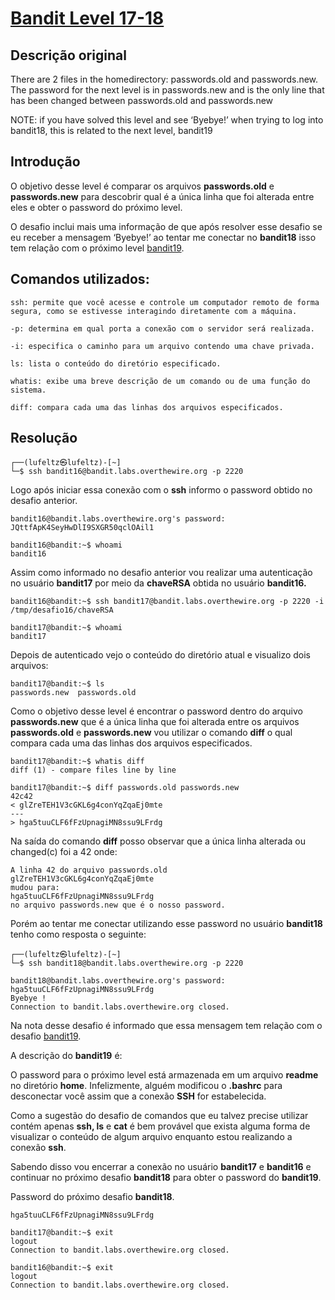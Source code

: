

# [Bandit Level 17-18](https://overthewire.org/wargames/bandit/bandit18.html)

## Descrição original
There are 2 files in the homedirectory: passwords.old and passwords.new. The password for the next level is in passwords.new and is the only line that has been changed between passwords.old and passwords.new

NOTE: if you have solved this level and see ‘Byebye!’ when trying to log into bandit18, this is related to the next level, bandit19


## Introdução
O objetivo desse level é comparar os arquivos **passwords.old** e **passwords.new** para descobrir qual é a única linha que foi alterada entre eles e obter o password do próximo level.

O desafio inclui mais uma informação de que após resolver esse desafio se eu receber a mensagem ‘Byebye!’ ao tentar me conectar no **bandit18** isso tem relação com o próximo level [bandit19](https://overthewire.org/wargames/bandit/bandit19.html).


## Comandos utilizados:

```
ssh: permite que você acesse e controle um computador remoto de forma segura, como se estivesse interagindo diretamente com a máquina.

-p: determina em qual porta a conexão com o servidor será realizada.

-i: especifica o caminho para um arquivo contendo uma chave privada.
```

```
ls: lista o conteúdo do diretório especificado.
```

```
whatis: exibe uma breve descrição de um comando ou de uma função do sistema. 
```

```
diff: compara cada uma das linhas dos arquivos especificados.
```

## Resolução

```
┌──(lufeltz㉿lufeltz)-[~]
└─$ ssh bandit16@bandit.labs.overthewire.org -p 2220
```

Logo após iniciar essa conexão com o **ssh** informo o password obtido no desafio anterior.

```
bandit16@bandit.labs.overthewire.org's password: JQttfApK4SeyHwDlI9SXGR50qclOAil1
```

```console
bandit16@bandit:~$ whoami
bandit16
```

Assim como informado no desafio anterior vou realizar uma autenticação no usuário **bandit17** por meio da **chaveRSA** obtida no usuário **bandit16.**

```console
bandit16@bandit:~$ ssh bandit17@bandit.labs.overthewire.org -p 2220 -i /tmp/desafio16/chaveRSA
```

```console
bandit17@bandit:~$ whoami
bandit17
```

Depois de autenticado vejo o conteúdo do diretório atual e visualizo dois arquivos:
```console
bandit17@bandit:~$ ls
passwords.new  passwords.old
```

Como o objetivo desse level é encontrar o password dentro do arquivo **passwords.new** que é a única linha que foi alterada entre os arquivos **passwords.old** e **passwords.new** vou utilizar o comando **diff** o qual compara cada uma das linhas dos arquivos especificados.

```console
bandit17@bandit:~$ whatis diff
diff (1) - compare files line by line
```

```console
bandit17@bandit:~$ diff passwords.old passwords.new
42c42
< glZreTEH1V3cGKL6g4conYqZqaEj0mte
---
> hga5tuuCLF6fFzUpnagiMN8ssu9LFrdg
```

Na saída do comando **diff** posso observar que a única linha alterada ou changed(c) foi a 42 onde:

    A linha 42 do arquivo passwords.old
    glZreTEH1V3cGKL6g4conYqZqaEj0mte 
    mudou para:
    hga5tuuCLF6fFzUpnagiMN8ssu9LFrdg 
    no arquivo passwords.new que é o nosso password.


Porém ao tentar me conectar utilizando esse password no usuário **bandit18** tenho como resposta o seguinte:

```
┌──(lufeltz㉿lufeltz)-[~]
└─$ ssh bandit18@bandit.labs.overthewire.org -p 2220
```

```
bandit18@bandit.labs.overthewire.org's password: hga5tuuCLF6fFzUpnagiMN8ssu9LFrdg
Byebye !
Connection to bandit.labs.overthewire.org closed.
```

Na nota desse desafio é informado que essa mensagem tem relação com o desafio [bandit19](https://overthewire.org/wargames/bandit/bandit19.html).

A descrição do **bandit19** é:

O password para o próximo level está armazenada em um arquivo **readme** no diretório **home**. Infelizmente, alguém modificou o **.bashrc** para desconectar você assim que a conexão **SSH** for estabelecida.

Como a sugestão do desafio de comandos que eu talvez precise utilizar contém apenas **ssh, ls** e **cat** é bem provável que exista alguma forma de visualizar o conteúdo de algum arquivo enquanto estou realizando a conexão **ssh**.

Sabendo disso vou encerrar a conexão no usuário **bandit17** e **bandit16** e continuar no próximo desafio **bandit18** para obter o password do **bandit19**.

Password do próximo desafio **bandit18**.
```
hga5tuuCLF6fFzUpnagiMN8ssu9LFrdg
```

```console
bandit17@bandit:~$ exit
logout
Connection to bandit.labs.overthewire.org closed.
```
```console
bandit16@bandit:~$ exit
logout
Connection to bandit.labs.overthewire.org closed.
```